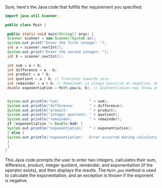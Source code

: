 Sure, here's the Java code that fulfills the requirement you specified:
```java
import java.util.Scanner;
 
public class Main {
 
 public static void main(String[] args) {
 Scanner scanner = new Scanner(System.in);
 System.out.print("Enter the first integer: ");
 int a = scanner.nextInt();
 System.out.print("Enter the second integer: ");
 int b = scanner.nextInt();
 
 int sum = a + b;
 int difference = a - b;
 int product = a * b;
 int quotient = a / b; // Truncates towards zero
 int remainder = a % b; // Remainder is always positive or negative, depending on the sign of the operands.
 double exponentiation = Math.pow(a, b); // Exponentiation may throw an exception if the exponent is negative.
 

 System.out.println("sum:              " + sum);
 System.out.println("difference:       " + difference);
 System.out.println("product:          " + product);
 System.out.println("integer quotient: " + quotient);
 System.out.println("remainder:        " + remainder);
 if (exponentiation != Double.NaN) {
 System.out.println("exponentiation:   " + exponentiation);
 } else {
 System.out.println("exponentiation:   Error occurred during calculation.");
 }
 }
}
``` 
This Java code prompts the user to enter two integers, calculates their sum, difference, product, integer quotient, remainder, and exponentiation (if the operator exists), and then displays the results. The `Math.pow` method is used to calculate the exponentiation, and an exception is thrown if the exponent is negative.

